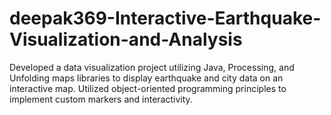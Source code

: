# deepak369-Interactive-Earthquake-Visualization-and-Analysis
Developed a data visualization project utilizing Java, Processing, and Unfolding maps libraries to display earthquake and  city data on an interactive map. Utilized object-oriented programming principles to implement custom markers and  interactivity.
